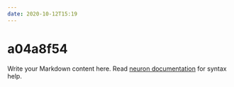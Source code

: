 ```yaml
---
date: 2020-10-12T15:19
---
```


# a04a8f54

Write your Markdown content here. Read [neuron documentation](https://neuron.zettel.page/2011404.html) for syntax help.

